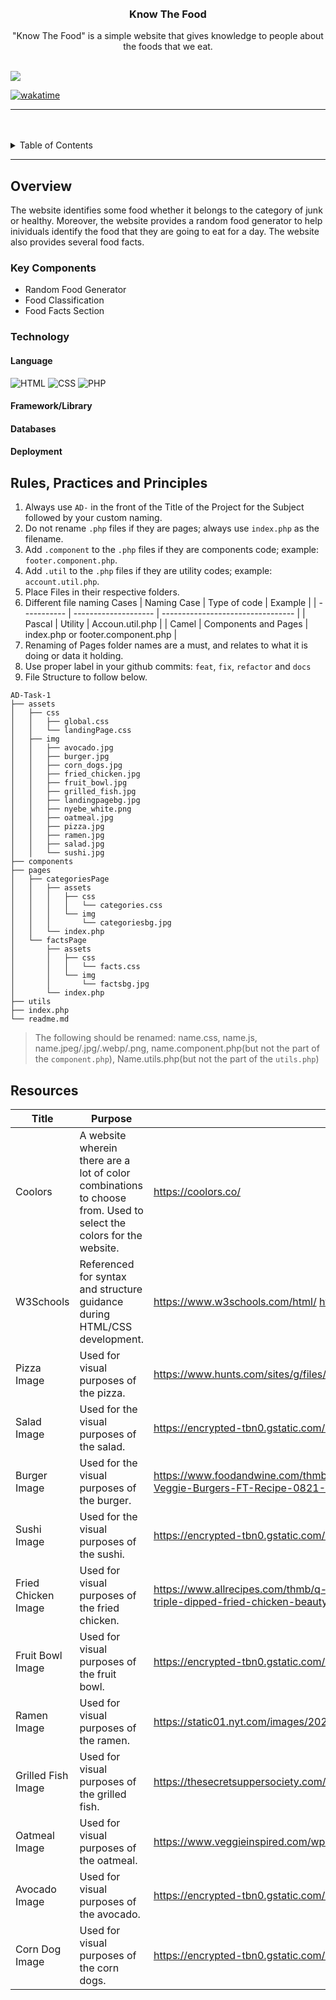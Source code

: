 <a name="readme-top">

<br/>

<br />
<div align="center">
  <!-- TODO: If you want to add logo or banner you can add it here -->
<!-- TODO: Change Title to the name of the title of your Project -->
  <h3 align="center">Know The Food</h3>
</div>
<!-- TODO: Make a short description -->
<div align="center">
  "Know The Food" is a simple website that gives knowledge to people about the foods that we eat. 
</div>

<br />

<!-- TODO: Change the zyx-0314 into your github username  -->
<!-- TODO: Change the WD-Template-Project into the same name of your folder -->

![](https://visit-counter.vercel.app/counter.png?page=Alcoreza/AD-Task-1)

[![wakatime](https://wakatime.com/badge/user/018dd99a-4985-4f98-8216-6ca6fe2ce0f8/project/63501637-9a31-42f0-960d-4d0ab47977f8.svg)](https://wakatime.com/badge/user/018dd99a-4985-4f98-8216-6ca6fe2ce0f8/project/63501637-9a31-42f0-960d-4d0ab47977f8)

---

<br />
<br />

<!-- TODO: If you want to add more layers for your readme -->
<details>
  <summary>Table of Contents</summary>
  <ol>
    <li>
      <a href="#overview">Overview</a>
      <ol>
        <li>
          <a href="#key-components">Key Components</a>
        </li>
        <li>
          <a href="#technology">Technology</a>
        </li>
      </ol>
    </li>
    <li>
      <a href="#rule,-practices-and-principles">Rules, Practices and Principles</a>
    </li>
    <li>
      <a href="#resources">Resources</a>
    </li>
  </ol>
</details>

---

## Overview

<!-- TODO: To be changed -->
<!-- The following are just sample -->

The website identifies some food whether it belongs to the category of junk or healthy. Moreover, the website provides a random food generator to help inividuals identify the food that they are going to eat for a day. The website also provides several food facts.

### Key Components

<!-- TODO: List of Key Components -->
<!-- The following are just sample -->

- Random Food Generator
- Food Classification
- Food Facts Section

### Technology

<!-- TODO: List of Technology Used -->
#### Language
![HTML](https://img.shields.io/badge/HTML-E34F26?style=for-the-badge&logo=html5&logoColor=white)
![CSS](https://img.shields.io/badge/CSS-1572B6?style=for-the-badge&logo=css3&logoColor=white)
![PHP](https://img.shields.io/badge/PHP-777BB4?style=for-the-badge&logo=php&logoColor=white)

#### Framework/Library

#### Databases

#### Deployment

## Rules, Practices and Principles

<!-- Do not Change this -->

1. Always use `AD-` in the front of the Title of the Project for the Subject followed by your custom naming.
2. Do not rename `.php` files if they are pages; always use `index.php` as the filename.
3. Add `.component` to the `.php` files if they are components code; example: `footer.component.php`.
4. Add `.util` to the `.php` files if they are utility codes; example: `account.util.php`.
5. Place Files in their respective folders.
6. Different file naming Cases
   | Naming Case | Type of code         | Example                           |
   | ----------- | -------------------- | --------------------------------- |
   | Pascal      | Utility              | Accoun.util.php                   |
   | Camel       | Components and Pages | index.php or footer.component.php |
8. Renaming of Pages folder names are a must, and relates to what it is doing or data it holding.
9. Use proper label in your github commits: `feat`, `fix`, `refactor` and `docs`
10. File Structure to follow below.

```
AD-Task-1
├── assets
│   ├── css
│   │   ├── global.css
│   │   └── landingPage.css
│   ├── img
│   │   ├── avocado.jpg
│   │   ├── burger.jpg
│   │   ├── corn_dogs.jpg
│   │   ├── fried_chicken.jpg
│   │   ├── fruit_bowl.jpg
│   │   ├── grilled_fish.jpg
│   │   ├── landingpagebg.jpg
│   │   ├── nyebe_white.png
│   │   ├── oatmeal.jpg
│   │   ├── pizza.jpg
│   │   ├── ramen.jpg
│   │   ├── salad.jpg
│   │   └── sushi.jpg
├── components
├── pages
│   ├── categoriesPage
│   │   ├── assets
│   │   │   ├── css
│   │   │   │   └── categories.css
│   │   │   └── img
│   │   │       └── categoriesbg.jpg
│   │   └── index.php
│   └── factsPage
│       ├── assets
│       │   ├── css
│       │   │   └── facts.css
│       │   └── img
│       │       └── factsbg.jpg
│       └── index.php
├── utils
├── index.php
└── readme.md

```
> The following should be renamed: name.css, name.js, name.jpeg/.jpg/.webp/.png, name.component.php(but not the part of the `component.php`), Name.utils.php(but not the part of the `utils.php`)

## Resources

<!-- TODO: Add References -->

| Title        | Purpose                                                                       | Link          |
| ------------ | ----------------------------------------------------------------------------- | ------------- |
| Coolors | A website wherein there are a lot of color combinations to choose from. Used to select the colors for the website. | https://coolors.co/ |
| W3Schools | Referenced for syntax and structure guidance during HTML/CSS development. | https://www.w3schools.com/html/ https://www.w3schools.com/css/  |
| Pizza Image | Used for visual purposes of the pizza. | https://www.hunts.com/sites/g/files/qyyrlu211/files/uploadedImages/img_6934_48664.jpg |
| Salad Image | Used for the visual purposes of the salad. | https://encrypted-tbn0.gstatic.com/images?q=tbn:ANd9GcRV5Yp0uPt-uqJ5udVjAL71-ArAIvCzE84nYQ&s |
| Burger Image | Used for the visual purposes of the burger. | https://www.foodandwine.com/thmb/pwFie7NRkq4SXMDJU6QKnUKlaoI=/1500x0/filters:no_upscale():max_bytes(150000):strip_icc()/Ultimate-Veggie-Burgers-FT-Recipe-0821-5d7532c53a924a7298d2175cf1d4219f.jpg |
| Sushi Image | Used for the visual purposes of the sushi. | https://encrypted-tbn0.gstatic.com/images?q=tbn:ANd9GcQNlxClTgWSeEXC_pKBnrfczmFBBhNOXsQ8vQ&s |
| Fried Chicken Image | Used for visual purposes of the fried chicken. | https://www.allrecipes.com/thmb/q-IfK20zxeyp1DgKWhrVp6CQ43w=/1500x0/filters:no_upscale():max_bytes(150000):strip_icc()/AR-89268-triple-dipped-fried-chicken-beauty-4x3-3961ac838ddd41958e7cb9f49376cd68.jpg |
| Fruit Bowl Image | Used for visual purposes of the fruit bowl. | https://encrypted-tbn0.gstatic.com/images?q=tbn:ANd9GcQqFIlTiQJDGT65VEDXcK6Hygc5DX8uD_MtAA&s |
| Ramen Image | Used for visual purposes of the ramen. | https://static01.nyt.com/images/2024/01/10/multimedia/ND-Shoyu-Ramen-qflv/ND-Shoyu-Ramen-qflv-mediumSquareAt3X.jpg |
| Grilled Fish Image | Used for visual purposes of the grilled fish. | https://thesecretsuppersociety.com/wp-content/uploads/2022/06/Greek-Style-Grilled-Fish-1-500x375.jpg |
| Oatmeal Image | Used for visual purposes of the oatmeal. | https://www.veggieinspired.com/wp-content/uploads/2015/05/healthy-oatmeal-berries-featured.jpg |
| Avocado Image | Used for visual purposes of the avocado. | https://encrypted-tbn0.gstatic.com/images?q=tbn:ANd9GcSF3FPRycwLmB3ignmMUj_Hx3-QLCfMEfWhFg&s |
| Corn Dog Image | Used for visual purposes of the corn dogs. | https://encrypted-tbn0.gstatic.com/images?q=tbn:ANd9GcSIIz-7BodsVvfpoLyh9oSXnCasZzHdFceRYg&s |




